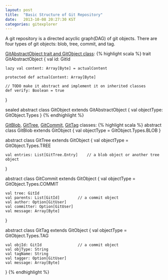 ```yaml
---
layout: post
title:  "Basic Structure of Git Repository"
date:   2013-10-08 20:27:30 KST
categories: gitexplorer
---
```


A git repository is a directed acyclic graph(DAG) of git objects.
There are four types of git objects: blob, tree, commit, and tag.

[GitAbstractObject trait and GitObject class][GitAbstractObject]:
{% highlight scala %}
trait GitAbstractObject {
    val id: GitId

    lazy val content: Array[Byte] = actualContent

    protected def actualContent: Array[Byte]

    // TODO make it abstract and implement it on inherited classes
    def verify: Boolean = true
}

sealed abstract class GitObject extends GitAbstractObject {
    val objectType: GitObject.Types
}
{% endhighlight %}

[GitBlob][GitBlob], [GitTree][GitTree], [GitCommit][GitCommit], [GitTag][GitTag] classes:
{% highlight scala %}
abstract class GitBlob extends GitObject {
    val objectType = GitObject.Types.BLOB
}

abstract class GitTree extends GitObject {
    val objectType = GitObject.Types.TREE

    val entries: List[GitTree.Entry]    // a blob object or another tree object
}

abstract class GitCommit extends GitObject {
    val objectType = GitObject.Types.COMMIT

    val tree: GitId
    val parents: List[GitId]        // a commit object
    val author: Option[GitUser]
    val committer: Option[GitUser]
    val message: Array[Byte]
}

abstract class GitTag extends GitObject {
    val objectType = GitObject.Types.TAG

    val objId: GitId                // a commit object
    val objType: String
    val tagName: String
    val tagger: Option[GitUser]
    val message: Array[Byte]
}
{% endhighlight %}

[GitAbstractObject]: https://github.com/Joonsoo/gitexplorer/blob/master/src/main/scala/com/giyeok/gitexplorer/model/GitObjects.scala#L19-L32
[GitBlob]: https://github.com/Joonsoo/gitexplorer/blob/master/src/main/scala/com/giyeok/gitexplorer/model/GitObjects.scala#L120-L122
[GitTree]: https://github.com/Joonsoo/gitexplorer/blob/master/src/main/scala/com/giyeok/gitexplorer/model/GitObjects.scala#L136-L140
[GitCommit]: https://github.com/Joonsoo/gitexplorer/blob/master/src/main/scala/com/giyeok/gitexplorer/model/GitObjects.scala#L176-L187
[GitTag]: https://github.com/Joonsoo/gitexplorer/blob/master/src/main/scala/com/giyeok/gitexplorer/model/GitObjects.scala#L241-L249
